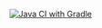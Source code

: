 [![Java CI with Gradle](https://github.com/AlenaNadezhkina/hwat6_3/actions/workflows/gradle.yml/badge.svg)](https://github.com/AlenaNadezhkina/hwat6_3/actions/workflows/gradle.yml)